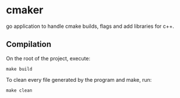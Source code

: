 # cmaker
go application to handle cmake builds, flags and add libraries for c++.

## Compilation
On the root of the project, execute:

```console
make build
```


To clean every file generated by the program and make, run:
```console
make clean
```
